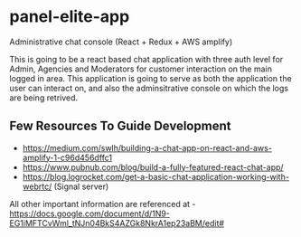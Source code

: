 # panel-elite-app
Administrative chat console (React + Redux + AWS amplify)


This is going to be a react based chat application with three auth level for Admin, Agencies and Moderators for customer interaction on the main logged in area. This application is going to serve as both the application the user can interact on, and also the adminsitrative console on which the logs are being retrived.



## Few Resources To Guide Development
- https://medium.com/swlh/building-a-chat-app-on-react-and-aws-amplify-1-c96d456dffc1
- https://www.pubnub.com/blog/build-a-fully-featured-react-chat-app/
- https://blog.logrocket.com/get-a-basic-chat-application-working-with-webrtc/ (Signal server)



All other important information are referenced at - https://docs.google.com/document/d/1N9-EG1iMFTCvWml_tNJn04BkS4AZGk8NkrA1ep23aBM/edit#

